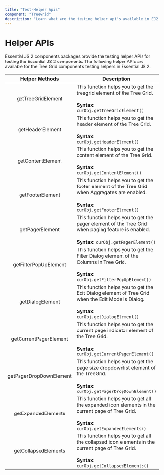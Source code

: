 ```yaml
---
title: "Test-Helper Apis"
component: "TreeGrid"
description: "Learn what are the testing helper api's available in EJ2 Tree Grid component and how to use them to test the component using cypress application."
---
```

# Helper APIs

Essential JS 2 components packages provide the testing helper APIs for testing the Essential JS 2 components. The following helper APIs are available for the Tree Grid component’s testing helpers in Essential JS 2.

|    Helper Methods          |               Description                            |
|:--------------------:|---------------------|
| getTreeGridElement | This function helps you to get the treegrid element of the Tree Grid.<br/><br/>**Syntax**: `curObj.getTreeGridElement()` |
| getHeaderElement | This function helps you to get the header element of the Tree Grid.<br/><br/>**Syntax**: `curObj.getHeaderElement()` |
| getContentElement | This function helps you to get the content element of the Tree Grid.<br/><br/>**Syntax**: `curObj.getContentElement()` |
| getFooterElement | This function helps you to get the footer element of the Tree Grid when Aggregates are enabled.<br/><br/>**Syntax**: `curObj.getFooterElement()` |
| getPagerElement | This function helps you to get the pager element of the Tree Grid when paging feature is enabled.<br/><br/>**Syntax**: `curObj.getPagerElement()` |
| getFilterPopUpElement | This function helps you to get the Filter Dialog element of the Columns in Tree Grid.<br/><br/>**Syntax**: `curObj.getFilterPopUpElement()` |
| getDialogElement | This function helps you to get the Edit Dialog element of Tree Grid when the Edit Mode is Dialog.<br/><br/>**Syntax**: `curObj.getDialogElement()` |
| getCurrentPagerElement | This function helps you to get the current page indicator element of the Tree Grid.<br/><br/>**Syntax**: `curObj.getCurrentPagerElement()` |
| getPagerDropDownElement | This function helps you to get the page size dropdownlist element of the TreeGrid.<br/><br/>**Syntax**: `curObj.getPagerDropDownElement()` |
| getExpandedElements | This function helps you to get all the expanded icon elements in the current page of Tree Grid.<br/><br/>**Syntax**: `curObj.getExpandedElements()` |
| getCollapsedElements | This function helps you to get all the collapsed icon elements in the current page of Tree Grid.<br/><br/>**Syntax**: `curObj.getCollapsedElements()` |